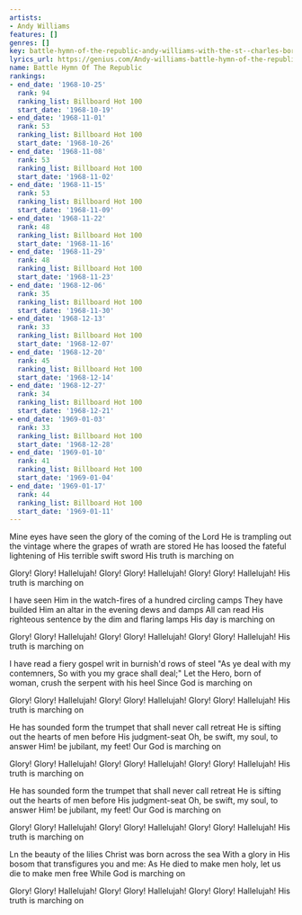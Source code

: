 ```yaml
---
artists:
- Andy Williams
features: []
genres: []
key: battle-hymn-of-the-republic-andy-williams-with-the-st--charles-borromeo-choir
lyrics_url: https://genius.com/Andy-williams-battle-hymn-of-the-republic-lyrics
name: Battle Hymn Of The Republic
rankings:
- end_date: '1968-10-25'
  rank: 94
  ranking_list: Billboard Hot 100
  start_date: '1968-10-19'
- end_date: '1968-11-01'
  rank: 53
  ranking_list: Billboard Hot 100
  start_date: '1968-10-26'
- end_date: '1968-11-08'
  rank: 53
  ranking_list: Billboard Hot 100
  start_date: '1968-11-02'
- end_date: '1968-11-15'
  rank: 53
  ranking_list: Billboard Hot 100
  start_date: '1968-11-09'
- end_date: '1968-11-22'
  rank: 48
  ranking_list: Billboard Hot 100
  start_date: '1968-11-16'
- end_date: '1968-11-29'
  rank: 48
  ranking_list: Billboard Hot 100
  start_date: '1968-11-23'
- end_date: '1968-12-06'
  rank: 35
  ranking_list: Billboard Hot 100
  start_date: '1968-11-30'
- end_date: '1968-12-13'
  rank: 33
  ranking_list: Billboard Hot 100
  start_date: '1968-12-07'
- end_date: '1968-12-20'
  rank: 45
  ranking_list: Billboard Hot 100
  start_date: '1968-12-14'
- end_date: '1968-12-27'
  rank: 34
  ranking_list: Billboard Hot 100
  start_date: '1968-12-21'
- end_date: '1969-01-03'
  rank: 33
  ranking_list: Billboard Hot 100
  start_date: '1968-12-28'
- end_date: '1969-01-10'
  rank: 41
  ranking_list: Billboard Hot 100
  start_date: '1969-01-04'
- end_date: '1969-01-17'
  rank: 44
  ranking_list: Billboard Hot 100
  start_date: '1969-01-11'
---
```

Mine eyes have seen the glory of the coming of the Lord
He is trampling out the vintage where the grapes of wrath are stored
He has loosed the fateful lightening of His terrible swift sword
His truth is marching on

Glory! Glory! Hallelujah!
Glory! Glory! Hallelujah!
Glory! Glory! Hallelujah!
His truth is marching on

I have seen Him in the watch-fires of a hundred circling camps
They have builded Him an altar in the evening dews and damps
All can read His righteous sentence by the dim and flaring lamps
His day is marching on

Glory! Glory! Hallelujah!
Glory! Glory! Hallelujah!
Glory! Glory! Hallelujah!
His truth is marching on

I have read a fiery gospel writ in burnish'd rows of steel
"As ye deal with my contemners, So with you my grace shall deal;"
Let the Hero, born of woman, crush the serpent with his heel
Since God is marching on

Glory! Glory! Hallelujah!
Glory! Glory! Hallelujah!
Glory! Glory! Hallelujah!
His truth is marching on

He has sounded form the trumpet that shall never call retreat
He is sifting out the hearts of men before His judgment-seat
Oh, be swift, my soul, to answer Him! be jubilant, my feet!
Our God is marching on

Glory! Glory! Hallelujah!
Glory! Glory! Hallelujah!
Glory! Glory! Hallelujah!
His truth is marching on

He has sounded form the trumpet that shall never call retreat
He is sifting out the hearts of men before His judgment-seat
Oh, be swift, my soul, to answer Him! be jubilant, my feet!
Our God is marching on

Glory! Glory! Hallelujah!
Glory! Glory! Hallelujah!
Glory! Glory! Hallelujah!
His truth is marching on

Ln the beauty of the lilies Christ was born across the sea
With a glory in His bosom that transfigures you and me:
As He died to make men holy, let us die to make men free
While God is marching on

Glory! Glory! Hallelujah!
Glory! Glory! Hallelujah!
Glory! Glory! Hallelujah!
His truth is marching on
